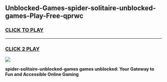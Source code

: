 
## Unblocked-Games-spider-solitaire-unblocked-games-Play-Free-qprwc
<h3>
<a href="https://premium76.site?title=spider-solitaire-unblocked-games&ref=23A">CLICK TO PLAY</a></h3>
<hr>

<h3>
<a href="https://premium76.site?title=spider-solitaire-unblocked-games&ref=23A">CLICK 2 PLAY</a>
  
</h3>

<a href="https://premium76.site?title=spider-solitaire-unblocked-games&ref=23A"><img src="https://clearcache.store/games.png"></a>


**spider-solitaire-unblocked-games games unblocked: Your Gateway to Fun and Accessible Online Gaming**
